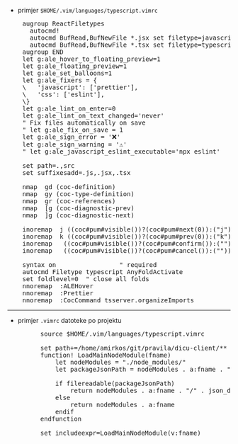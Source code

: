 - primjer `$HOME/.vim/languages/typescript.vimrc` 


<pre>
    augroup ReactFiletypes 
      autocmd! 
      autocmd BufRead,BufNewFile *.jsx set filetype=javascriptreact
      autocmd BufRead,BufNewFile *.tsx set filetype=typescriptreact
    augroup END
    let g:ale_hover_to_floating_preview=1
    let g:ale_floating_preview=1
    let g:ale_set_balloons=1
    let g:ale_fixers = {
    \   'javascript': ['prettier'],
    \   'css': ['eslint'],
    \}
    let g:ale_lint_on_enter=0
    let g:ale_lint_on_text_changed='never'
    " Fix files automatically on save
    " let g:ale_fix_on_save = 1
    let g:ale_sign_error = '❌'
    let g:ale_sign_warning = '⚠️'
    " let g:ale_javascript_eslint_executable='npx eslint'
    
    set path=.,src
    set suffixesadd=.js,.jsx,.tsx
    
    nmap <silent> gd <Plug>(coc-definition)
    nmap <silent> gy <Plug>(coc-type-definition)
    nmap <silent> gr <Plug>(coc-references)
    nmap <silent> [g <Plug>(coc-diagnostic-prev)
    nmap <silent> ]g <Plug>(coc-diagnostic-next)
    
    inoremap <expr> j ((coc#pum#visible())?(coc#pum#next(0)):("j"))
    inoremap <expr> k ((coc#pum#visible())?(coc#pum#prev(0)):("k"))
    inoremap <expr> <CR> ((coc#pum#visible())?(coc#pum#confirm()):("<CR>"))
    inoremap <expr> <Esc> ((coc#pum#visible())?(coc#pum#cancel()):("<Esc>"))
    
    syntax on                 " required
    autocmd Filetype typescript AnyFoldActivate               " activate for all filetypes
    set foldlevel=0  " close all folds
    nnoremap <C-g> :ALEHover<CR>
    nnoremap <C-f> :Prettier <CR>
    nnoremap <C-b> :CocCommand tsserver.organizeImports<CR>
</pre>
-------------------------------------------------------------------------------------------------------
- primjer `.vimrc` datoteke po projektu

    <pre>
        source $HOME/.vim/languages/typescript.vimrc
    
        set path+=/home/amirkos/git/pravila/dicu-client/**
        function! LoadMainNodeModule(fname)
            let nodeModules = "./node_modules/"
            let packageJsonPath = nodeModules . a:fname . "/package.json"
        
            if filereadable(packageJsonPath)
                return nodeModules . a:fname . "/" . json_decode(join(readfile(packageJsonPath))).main
            else
                return nodeModules . a:fname
            endif
        endfunction
        
        set includeexpr=LoadMainNodeModule(v:fname)
    </pre>
